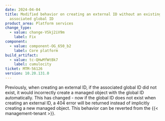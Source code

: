 ```yaml
---
date: 2024-04-04
title: Modified behavior on creating an external ID without an existing
  associated global ID
product_area: Platform services
change_type:
  - value: change-VSkj2iV9m
    label: Fix
component:
  - value: component-OG_650_b2
    label: Core platform
build_artifact:
  - value: tc-QHwMfWtBk7
    label: cumulocity
ticket: MTM-56126
version: 10.20.131.0
---
```

Previously, when creating an external ID, if the associated global ID did not exist, it would incorrectly create a managed object with the global ID automatically. This has changed - now if the global ID does not exist when creating an external ID, a 404 error will be returned instead of implicitly creating a new managed object. This behavior can be reverted from the {{< management-tenant >}}.
